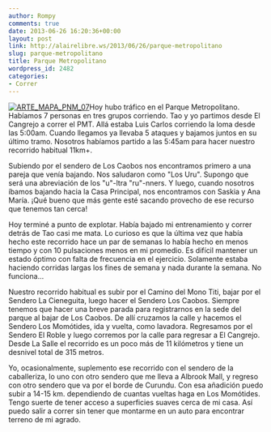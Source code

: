 ```yaml
---
author: Rompy
comments: true
date: 2013-06-26 16:20:36+00:00
layout: post
link: http://alairelibre.ws/2013/06/26/parque-metropolitano
slug: parque-metropolitano
title: Parque Metropolitano
wordpress_id: 2482
categories:
- Correr
---
```


[![ARTE_MAPA_PNM_07](http://alairelibre.ws/wp-content/uploads/2013/06/ARTE_MAPA_PNM_07-150x150.jpg)](http://alairelibre.ws/wp-content/uploads/2013/06/ARTE_MAPA_PNM_07.jpg)Hoy hubo tráfico en el Parque Metropolitano. Habíamos 7 personas en tres grupos corriendo. Tao y yo partimos desde El Cangrejo a correr el PMT. Allá estaba Luis Carlos corriendo la loma desde las 5:00am. Cuando llegamos ya llevaba 5 ataques y bajamos juntos en su último tramo. Nosotros habíamos partido a las 5:45am para hacer nuestro recorrido habitual 11km+.




Subiendo por el sendero de Los Caobos nos encontramos primero a una pareja que venía bajando. Nos saludaron como "Los Uru". Supongo que será una abreviación de los "u"-ltra "ru"-nners. Y luego, cuando nosotros íbamos bajando hacia la Casa Principal, nos encontramos con Saskia y Ana María. ¡Qué bueno que más gente esté sacando provecho de ese recurso que tenemos tan cerca!




Hoy terminé a punto de explotar. Había bajado mi entrenamiento y correr detrás de Tao casi me mata. Lo curioso es que la última vez que había hecho este recorrido hace un par de semanas lo había hecho en menos tiempo y con 10 pulsaciones menos en mi promedio. Es difícil mantener un estado óptimo con falta de frecuencia en el ejercicio. Solamente estaba haciendo corridas largas los fines de semana y nada durante la semana. No funciona...




Nuestro recorrido habitual es subir por el Camino del Mono Titi, bajar por el Sendero La Cieneguita, luego hacer el Sendero Los Caobos. Siempre tenemos que hacer una breve parada para registrarnos en la sede del parque al bajar de Los Caobos. De allí cruzamos la calle y hacemos el Sendero Los Momótides, ida y vuelta, como lavadora. Regresamos por el Sendero El Roble y luego corremos por la calle para regresar a El Cangrejo. Desde La Salle el recorrido es un poco más de 11 kilómetros y tiene un desnivel total de 315 metros.




Yo, ocasionalmente, suplemento ese recorrido con el sendero de la caballeriza, lo uno con otro sendero que me lleva a Albrook Mall, y regreso con otro sendero que va por el borde de Curundu. Con esa añadición puedo subir a 14-15 km. dependiendo de cuantas vueltas haga en Los Momótides. Tengo suerte de tener acceso a superficies suaves cerca de mi casa. Así puedo salir a correr sin tener que montarme en un auto para encontrar terreno de mi agrado.
